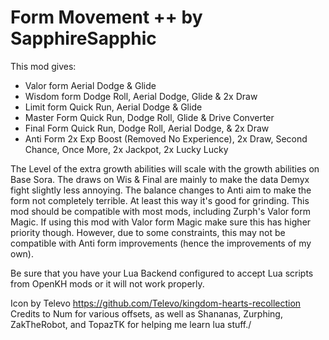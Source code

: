 # Form Movement ++ by SapphireSapphic

This mod gives:
 - Valor form Aerial Dodge & Glide
 - Wisdom form Dodge Roll, Aerial Dodge, Glide & 2x Draw
 - Limit form Quick Run, Aerial Dodge & Glide
 - Master Form Quick Run, Dodge Roll, Glide & Drive Converter
 - Final Form Quick Run, Dodge Roll, Aerial Dodge, & 2x Draw
 - Anti Form 2x Exp Boost (Removed No Experience), 2x Draw, Second Chance, Once More, 2x Jackpot, 2x Lucky Lucky

The Level of the extra growth abilities will scale with the growth abilities on Base Sora.
The draws on Wis & Final are mainly to make the data Demyx fight slightly less annoying.
The balance changes to Anti aim to make the form not completely terrible. At least this way it's good for grinding.
This mod should be compatible with most mods, including Zurph's Valor form Magic. If using this mod with Valor form Magic make sure this has higher priority though.
However, due to some constraints, this may not be compatible with Anti form improvements (hence the improvements of my own).

Be sure that you have your Lua Backend configured to accept Lua scripts from OpenKH mods or it will not work properly.

Icon by Televo https://github.com/Televo/kingdom-hearts-recollection
Credits to Num for various offsets, as well as Shananas, Zurphing, ZakTheRobot, and TopazTK for helping me learn lua stuff./
